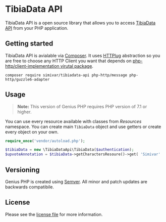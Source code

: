 # TibiaData API
TibiaData API is a open source library that allows you to access [TibiaData API](https://tibiadata.com/) from your PHP application.

## Getting started
TibiaData API is avialable via [Composer](https://getcomposer.org/). It uses [HTTPlug](http://httplug.io/) abstraction so you are free to choose any HTTP Client you want that depends on [php-http/client-implementation virutal package](https://packagist.org/providers/php-http/client-implementation). 

```
composer require simivar/tibiadata-api php-http/message php-http/guzzle6-adapter
```

## Usage
> **Note:** This version of Genius PHP requires PHP version of 7.1 or higher.

You can use every resource available with classes from *Resources* namespace. You can create main `TibiaData` object and use getters or create every object on your own. 

```php
require_once('vendor/autoload.php');

$tibiaData = new \TibiaDataApi\TibiaData($authentication);
$upvoteAnnotation = $tibiaData->getCharactersResoure()->get( 'Simivar' );
```

## Versioning
Genius PHP is created using [Semver](http://semver.org/). All minor and patch updates are backwards compatibile.

## License
Please see the [license file](https://github.com/simivar/tibiadata-api/blob/master/LICENSE) for more information.